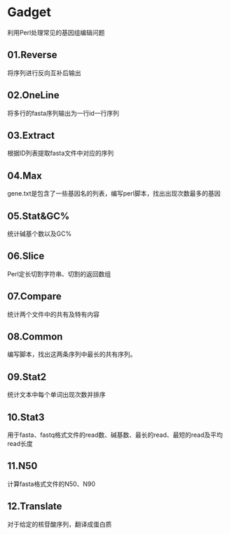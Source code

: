 # Gadget
利用Perl处理常见的基因组编辑问题

## 01.Reverse
将序列进行反向互补后输出

## 02.OneLine
将多行的fasta序列输出为一行id一行序列

## 03.Extract
根据ID列表提取fasta文件中对应的序列

## 04.Max
gene.txt是包含了一些基因名的列表，编写perl脚本，找出出现次数最多的基因

## 05.Stat&GC%
统计碱基个数以及GC%

## 06.Slice
Perl定长切割字符串、切割的返回数组

## 07.Compare
统计两个文件中的共有及特有内容

## 08.Common
编写脚本，找出这两条序列中最长的共有序列。

## 09.Stat2
统计文本中每个单词出现次数并排序

## 10.Stat3
用于fasta、fastq格式文件的read数、碱基数、最长的read、最短的read及平均read长度

## 11.N50
计算fasta格式文件的N50、N90

## 12.Translate
对于给定的核苷酸序列，翻译成蛋白质


